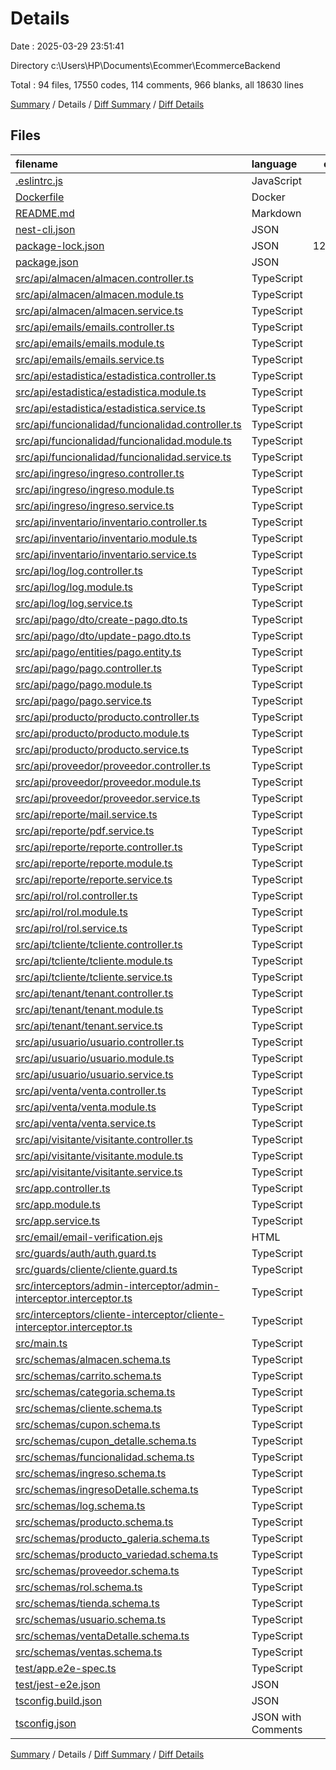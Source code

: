 # Details

Date : 2025-03-29 23:51:41

Directory c:\\Users\\HP\\Documents\\Ecommer\\EcommerceBackend

Total : 94 files,  17550 codes, 114 comments, 966 blanks, all 18630 lines

[Summary](results.md) / Details / [Diff Summary](diff.md) / [Diff Details](diff-details.md)

## Files
| filename | language | code | comment | blank | total |
| :--- | :--- | ---: | ---: | ---: | ---: |
| [.eslintrc.js](/.eslintrc.js) | JavaScript | 26 | 0 | 1 | 27 |
| [Dockerfile](/Dockerfile) | Docker | 8 | 0 | 9 | 17 |
| [README.md](/README.md) | Markdown | 51 | 2 | 21 | 74 |
| [nest-cli.json](/nest-cli.json) | JSON | 8 | 0 | 1 | 9 |
| [package-lock.json](/package-lock.json) | JSON | 12,858 | 0 | 1 | 12,859 |
| [package.json](/package.json) | JSON | 86 | 0 | 1 | 87 |
| [src/api/almacen/almacen.controller.ts](/src/api/almacen/almacen.controller.ts) | TypeScript | 22 | 0 | 9 | 31 |
| [src/api/almacen/almacen.module.ts](/src/api/almacen/almacen.module.ts) | TypeScript | 23 | 0 | 4 | 27 |
| [src/api/almacen/almacen.service.ts](/src/api/almacen/almacen.service.ts) | TypeScript | 26 | 0 | 4 | 30 |
| [src/api/emails/emails.controller.ts](/src/api/emails/emails.controller.ts) | TypeScript | 3 | 0 | 2 | 5 |
| [src/api/emails/emails.module.ts](/src/api/emails/emails.module.ts) | TypeScript | 50 | 0 | 3 | 53 |
| [src/api/emails/emails.service.ts](/src/api/emails/emails.service.ts) | TypeScript | 43 | 0 | 15 | 58 |
| [src/api/estadistica/estadistica.controller.ts](/src/api/estadistica/estadistica.controller.ts) | TypeScript | 34 | 0 | 7 | 41 |
| [src/api/estadistica/estadistica.module.ts](/src/api/estadistica/estadistica.module.ts) | TypeScript | 26 | 0 | 2 | 28 |
| [src/api/estadistica/estadistica.service.ts](/src/api/estadistica/estadistica.service.ts) | TypeScript | 146 | 3 | 23 | 172 |
| [src/api/funcionalidad/funcionalidad.controller.ts](/src/api/funcionalidad/funcionalidad.controller.ts) | TypeScript | 84 | 2 | 19 | 105 |
| [src/api/funcionalidad/funcionalidad.module.ts](/src/api/funcionalidad/funcionalidad.module.ts) | TypeScript | 24 | 0 | 2 | 26 |
| [src/api/funcionalidad/funcionalidad.service.ts](/src/api/funcionalidad/funcionalidad.service.ts) | TypeScript | 31 | 0 | 7 | 38 |
| [src/api/ingreso/ingreso.controller.ts](/src/api/ingreso/ingreso.controller.ts) | TypeScript | 59 | 0 | 26 | 85 |
| [src/api/ingreso/ingreso.module.ts](/src/api/ingreso/ingreso.module.ts) | TypeScript | 39 | 0 | 4 | 43 |
| [src/api/ingreso/ingreso.service.ts](/src/api/ingreso/ingreso.service.ts) | TypeScript | 144 | 0 | 46 | 190 |
| [src/api/inventario/inventario.controller.ts](/src/api/inventario/inventario.controller.ts) | TypeScript | 21 | 0 | 8 | 29 |
| [src/api/inventario/inventario.module.ts](/src/api/inventario/inventario.module.ts) | TypeScript | 41 | 0 | 5 | 46 |
| [src/api/inventario/inventario.service.ts](/src/api/inventario/inventario.service.ts) | TypeScript | 64 | 0 | 26 | 90 |
| [src/api/log/log.controller.ts](/src/api/log/log.controller.ts) | TypeScript | 3 | 0 | 2 | 5 |
| [src/api/log/log.module.ts](/src/api/log/log.module.ts) | TypeScript | 24 | 0 | 2 | 26 |
| [src/api/log/log.service.ts](/src/api/log/log.service.ts) | TypeScript | 24 | 0 | 4 | 28 |
| [src/api/pago/dto/create-pago.dto.ts](/src/api/pago/dto/create-pago.dto.ts) | TypeScript | 1 | 0 | 1 | 2 |
| [src/api/pago/dto/update-pago.dto.ts](/src/api/pago/dto/update-pago.dto.ts) | TypeScript | 3 | 0 | 2 | 5 |
| [src/api/pago/entities/pago.entity.ts](/src/api/pago/entities/pago.entity.ts) | TypeScript | 1 | 0 | 1 | 2 |
| [src/api/pago/pago.controller.ts](/src/api/pago/pago.controller.ts) | TypeScript | 25 | 19 | 9 | 53 |
| [src/api/pago/pago.module.ts](/src/api/pago/pago.module.ts) | TypeScript | 14 | 0 | 2 | 16 |
| [src/api/pago/pago.service.ts](/src/api/pago/pago.service.ts) | TypeScript | 95 | 33 | 23 | 151 |
| [src/api/producto/producto.controller.ts](/src/api/producto/producto.controller.ts) | TypeScript | 255 | 4 | 46 | 305 |
| [src/api/producto/producto.module.ts](/src/api/producto/producto.module.ts) | TypeScript | 56 | 0 | 5 | 61 |
| [src/api/producto/producto.service.ts](/src/api/producto/producto.service.ts) | TypeScript | 429 | 0 | 83 | 512 |
| [src/api/proveedor/proveedor.controller.ts](/src/api/proveedor/proveedor.controller.ts) | TypeScript | 22 | 0 | 8 | 30 |
| [src/api/proveedor/proveedor.module.ts](/src/api/proveedor/proveedor.module.ts) | TypeScript | 23 | 0 | 3 | 26 |
| [src/api/proveedor/proveedor.service.ts](/src/api/proveedor/proveedor.service.ts) | TypeScript | 26 | 0 | 4 | 30 |
| [src/api/reporte/mail.service.ts](/src/api/reporte/mail.service.ts) | TypeScript | 38 | 0 | 4 | 42 |
| [src/api/reporte/pdf.service.ts](/src/api/reporte/pdf.service.ts) | TypeScript | 193 | 0 | 58 | 251 |
| [src/api/reporte/reporte.controller.ts](/src/api/reporte/reporte.controller.ts) | TypeScript | 53 | 6 | 17 | 76 |
| [src/api/reporte/reporte.module.ts](/src/api/reporte/reporte.module.ts) | TypeScript | 30 | 0 | 2 | 32 |
| [src/api/reporte/reporte.service.ts](/src/api/reporte/reporte.service.ts) | TypeScript | 123 | 0 | 42 | 165 |
| [src/api/rol/rol.controller.ts](/src/api/rol/rol.controller.ts) | TypeScript | 39 | 0 | 8 | 47 |
| [src/api/rol/rol.module.ts](/src/api/rol/rol.module.ts) | TypeScript | 25 | 0 | 8 | 33 |
| [src/api/rol/rol.service.ts](/src/api/rol/rol.service.ts) | TypeScript | 47 | 0 | 10 | 57 |
| [src/api/tcliente/tcliente.controller.ts](/src/api/tcliente/tcliente.controller.ts) | TypeScript | 87 | 0 | 24 | 111 |
| [src/api/tcliente/tcliente.module.ts](/src/api/tcliente/tcliente.module.ts) | TypeScript | 51 | 7 | 4 | 62 |
| [src/api/tcliente/tcliente.service.ts](/src/api/tcliente/tcliente.service.ts) | TypeScript | 252 | 0 | 47 | 299 |
| [src/api/tenant/tenant.controller.ts](/src/api/tenant/tenant.controller.ts) | TypeScript | 25 | 0 | 12 | 37 |
| [src/api/tenant/tenant.module.ts](/src/api/tenant/tenant.module.ts) | TypeScript | 36 | 0 | 2 | 38 |
| [src/api/tenant/tenant.service.ts](/src/api/tenant/tenant.service.ts) | TypeScript | 83 | 0 | 21 | 104 |
| [src/api/usuario/usuario.controller.ts](/src/api/usuario/usuario.controller.ts) | TypeScript | 48 | 0 | 16 | 64 |
| [src/api/usuario/usuario.module.ts](/src/api/usuario/usuario.module.ts) | TypeScript | 43 | 0 | 2 | 45 |
| [src/api/usuario/usuario.service.ts](/src/api/usuario/usuario.service.ts) | TypeScript | 124 | 1 | 28 | 153 |
| [src/api/venta/venta.controller.ts](/src/api/venta/venta.controller.ts) | TypeScript | 36 | 0 | 15 | 51 |
| [src/api/venta/venta.module.ts](/src/api/venta/venta.module.ts) | TypeScript | 39 | 0 | 3 | 42 |
| [src/api/venta/venta.service.ts](/src/api/venta/venta.service.ts) | TypeScript | 83 | 0 | 18 | 101 |
| [src/api/visitante/visitante.controller.ts](/src/api/visitante/visitante.controller.ts) | TypeScript | 29 | 0 | 6 | 35 |
| [src/api/visitante/visitante.module.ts](/src/api/visitante/visitante.module.ts) | TypeScript | 39 | 0 | 2 | 41 |
| [src/api/visitante/visitante.service.ts](/src/api/visitante/visitante.service.ts) | TypeScript | 84 | 0 | 30 | 114 |
| [src/app.controller.ts](/src/app.controller.ts) | TypeScript | 10 | 0 | 3 | 13 |
| [src/app.module.ts](/src/app.module.ts) | TypeScript | 49 | 2 | 18 | 69 |
| [src/app.service.ts](/src/app.service.ts) | TypeScript | 7 | 0 | 2 | 9 |
| [src/email/email-verification.ejs](/src/email/email-verification.ejs) | HTML | 251 | 35 | 26 | 312 |
| [src/guards/auth/auth.guard.ts](/src/guards/auth/auth.guard.ts) | TypeScript | 26 | 0 | 10 | 36 |
| [src/guards/cliente/cliente.guard.ts](/src/guards/cliente/cliente.guard.ts) | TypeScript | 32 | 0 | 13 | 45 |
| [src/interceptors/admin-interceptor/admin-interceptor.interceptor.ts](/src/interceptors/admin-interceptor/admin-interceptor.interceptor.ts) | TypeScript | 27 | 0 | 9 | 36 |
| [src/interceptors/cliente-interceptor/cliente-interceptor.interceptor.ts](/src/interceptors/cliente-interceptor/cliente-interceptor.interceptor.ts) | TypeScript | 8 | 0 | 2 | 10 |
| [src/main.ts](/src/main.ts) | TypeScript | 12 | 0 | 6 | 18 |
| [src/schemas/almacen.schema.ts](/src/schemas/almacen.schema.ts) | TypeScript | 13 | 0 | 2 | 15 |
| [src/schemas/carrito.schema.ts](/src/schemas/carrito.schema.ts) | TypeScript | 30 | 0 | 2 | 32 |
| [src/schemas/categoria.schema.ts](/src/schemas/categoria.schema.ts) | TypeScript | 31 | 0 | 3 | 34 |
| [src/schemas/cliente.schema.ts](/src/schemas/cliente.schema.ts) | TypeScript | 39 | 0 | 3 | 42 |
| [src/schemas/cupon.schema.ts](/src/schemas/cupon.schema.ts) | TypeScript | 47 | 0 | 2 | 49 |
| [src/schemas/cupon\_detalle.schema.ts](/src/schemas/cupon_detalle.schema.ts) | TypeScript | 30 | 0 | 1 | 31 |
| [src/schemas/funcionalidad.schema.ts](/src/schemas/funcionalidad.schema.ts) | TypeScript | 19 | 0 | 3 | 22 |
| [src/schemas/ingreso.schema.ts](/src/schemas/ingreso.schema.ts) | TypeScript | 36 | 0 | 4 | 40 |
| [src/schemas/ingresoDetalle.schema.ts](/src/schemas/ingresoDetalle.schema.ts) | TypeScript | 51 | 0 | 3 | 54 |
| [src/schemas/log.schema.ts](/src/schemas/log.schema.ts) | TypeScript | 34 | 0 | 3 | 37 |
| [src/schemas/producto.schema.ts](/src/schemas/producto.schema.ts) | TypeScript | 60 | 0 | 2 | 62 |
| [src/schemas/producto\_galeria.schema.ts](/src/schemas/producto_galeria.schema.ts) | TypeScript | 11 | 0 | 2 | 13 |
| [src/schemas/producto\_variedad.schema.ts](/src/schemas/producto_variedad.schema.ts) | TypeScript | 16 | 0 | 3 | 19 |
| [src/schemas/proveedor.schema.ts](/src/schemas/proveedor.schema.ts) | TypeScript | 13 | 0 | 2 | 15 |
| [src/schemas/rol.schema.ts](/src/schemas/rol.schema.ts) | TypeScript | 14 | 0 | 2 | 16 |
| [src/schemas/tienda.schema.ts](/src/schemas/tienda.schema.ts) | TypeScript | 13 | 0 | 1 | 14 |
| [src/schemas/usuario.schema.ts](/src/schemas/usuario.schema.ts) | TypeScript | 34 | 0 | 1 | 35 |
| [src/schemas/ventaDetalle.schema.ts](/src/schemas/ventaDetalle.schema.ts) | TypeScript | 32 | 0 | 6 | 38 |
| [src/schemas/ventas.schema.ts](/src/schemas/ventas.schema.ts) | TypeScript | 26 | 0 | 4 | 30 |
| [test/app.e2e-spec.ts](/test/app.e2e-spec.ts) | TypeScript | 20 | 0 | 5 | 25 |
| [test/jest-e2e.json](/test/jest-e2e.json) | JSON | 9 | 0 | 1 | 10 |
| [tsconfig.build.json](/tsconfig.build.json) | JSON | 4 | 0 | 1 | 5 |
| [tsconfig.json](/tsconfig.json) | JSON with Comments | 21 | 0 | 1 | 22 |

[Summary](results.md) / Details / [Diff Summary](diff.md) / [Diff Details](diff-details.md)